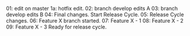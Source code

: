 01: edit on master
1a: hotfix edit.
02: branch develop edits A
03: branch develop edits B
04: Final changes. Start Release Cycle.
05: Release Cycle changes.
06: Feature X branch started.
07: Feature X - 1
08: Feature X - 2
09: Feature X - 3 Ready for release cycle.
